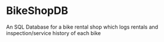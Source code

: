 # BikeShopDB
An SQL Database for a bike rental shop which logs rentals and inspection/service history of each bike
